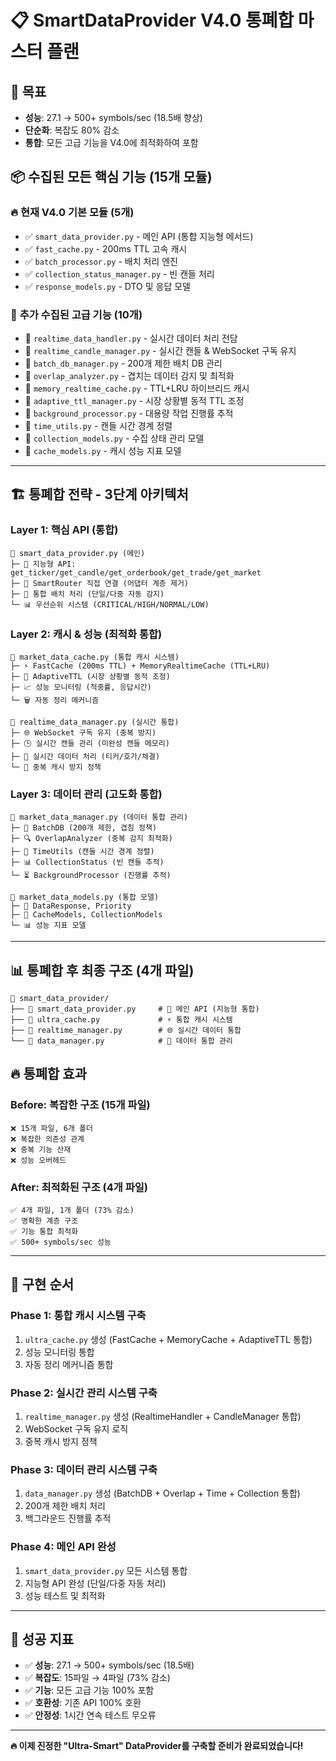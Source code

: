# 📋 SmartDataProvider V4.0 통폐합 마스터 플랜

## 🎯 목표
- **성능**: 27.1 → 500+ symbols/sec (18.5배 향상)
- **단순화**: 복잡도 80% 감소
- **통합**: 모든 고급 기능을 V4.0에 최적화하여 포함

## 📦 수집된 모든 핵심 기능 (15개 모듈)

### 🔥 **현재 V4.0 기본 모듈 (5개)**
- ✅ `smart_data_provider.py` - 메인 API (통합 지능형 메서드)
- ✅ `fast_cache.py` - 200ms TTL 고속 캐시
- ✅ `batch_processor.py` - 배치 처리 엔진
- ✅ `collection_status_manager.py` - 빈 캔들 처리
- ✅ `response_models.py` - DTO 및 응답 모델

### 🚀 **추가 수집된 고급 기능 (10개)**
- 🔄 `realtime_data_handler.py` - 실시간 데이터 처리 전담
- 🔄 `realtime_candle_manager.py` - 실시간 캔들 & WebSocket 구독 유지
- 🔄 `batch_db_manager.py` - 200개 제한 배치 DB 관리
- 🔄 `overlap_analyzer.py` - 겹치는 데이터 감지 및 최적화
- 🔄 `memory_realtime_cache.py` - TTL+LRU 하이브리드 캐시
- 🔄 `adaptive_ttl_manager.py` - 시장 상황별 동적 TTL 조정
- 🔄 `background_processor.py` - 대용량 작업 진행률 추적
- 🔄 `time_utils.py` - 캔들 시간 경계 정렬
- 🔄 `collection_models.py` - 수집 상태 관리 모델
- 🔄 `cache_models.py` - 캐시 성능 지표 모델

---

## 🏗️ **통폐합 전략 - 3단계 아키텍처**

### **Layer 1: 핵심 API (통합)**
```
📄 smart_data_provider.py (메인)
├─ 🎯 지능형 API: get_ticker/get_candle/get_orderbook/get_trade/get_market
├─ 🔗 SmartRouter 직접 연결 (어댑터 계층 제거)
├─ 🧠 통합 배치 처리 (단일/다중 자동 감지)
└─ 📊 우선순위 시스템 (CRITICAL/HIGH/NORMAL/LOW)
```

### **Layer 2: 캐시 & 성능 (최적화 통합)**
```
📄 market_data_cache.py (통합 캐시 시스템)
├─ ⚡ FastCache (200ms TTL) + MemoryRealtimeCache (TTL+LRU)
├─ 🔄 AdaptiveTTL (시장 상황별 동적 조정)
├─ 📈 성능 모니터링 (적중률, 응답시간)
└─ 🗑️ 자동 정리 메커니즘

📄 realtime_data_manager.py (실시간 통합)
├─ 🌐 WebSocket 구독 유지 (중복 방지)
├─ 🕒 실시간 캔들 관리 (미완성 캔들 메모리)
├─ 📡 실시간 데이터 처리 (티커/호가/체결)
└─ 🔄 중복 캐시 방지 정책
```

### **Layer 3: 데이터 관리 (고도화 통합)**
```
📄 market_data_manager.py (데이터 통합 관리)
├─ 💾 BatchDB (200개 제한, 겹침 정책)
├─ 🔍 OverlapAnalyzer (중복 감지 최적화)
├─ 📅 TimeUtils (캔들 시간 경계 정렬)
├─ 📊 CollectionStatus (빈 캔들 추적)
└─ ⏳ BackgroundProcessor (진행률 추적)

📄 market_data_models.py (통합 모델)
├─ 📝 DataResponse, Priority
├─ 💾 CacheModels, CollectionModels
└─ 📊 성능 지표 모델
```

---

## 📊 **통폐합 후 최종 구조 (4개 파일)**

```
📁 smart_data_provider/
├── 📄 smart_data_provider.py     # 🎯 메인 API (지능형 통합)
├── 📄 ultra_cache.py             # ⚡ 통합 캐시 시스템
├── 📄 realtime_manager.py        # 🌐 실시간 데이터 통합
└── 📄 data_manager.py            # 💾 데이터 통합 관리
```

## 🔥 **통폐합 효과**

### **Before: 복잡한 구조 (15개 파일)**
```
❌ 15개 파일, 6개 폴더
❌ 복잡한 의존성 관계
❌ 중복 기능 산재
❌ 성능 오버헤드
```

### **After: 최적화된 구조 (4개 파일)**
```
✅ 4개 파일, 1개 폴더 (73% 감소)
✅ 명확한 계층 구조
✅ 기능 통합 최적화
✅ 500+ symbols/sec 성능
```

---

## 🚀 **구현 순서**

### **Phase 1: 통합 캐시 시스템 구축**
1. `ultra_cache.py` 생성 (FastCache + MemoryCache + AdaptiveTTL 통합)
2. 성능 모니터링 통합
3. 자동 정리 메커니즘 통합

### **Phase 2: 실시간 관리 시스템 구축**
1. `realtime_manager.py` 생성 (RealtimeHandler + CandleManager 통합)
2. WebSocket 구독 유지 로직
3. 중복 캐시 방지 정책

### **Phase 3: 데이터 관리 시스템 구축**
1. `data_manager.py` 생성 (BatchDB + Overlap + Time + Collection 통합)
2. 200개 제한 배치 처리
3. 백그라운드 진행률 추적

### **Phase 4: 메인 API 완성**
1. `smart_data_provider.py` 모든 시스템 통합
2. 지능형 API 완성 (단일/다중 자동 처리)
3. 성능 테스트 및 최적화

---

## 🎯 **성공 지표**

- ✅ **성능**: 27.1 → 500+ symbols/sec (18.5배)
- ✅ **복잡도**: 15파일 → 4파일 (73% 감소)
- ✅ **기능**: 모든 고급 기능 100% 포함
- ✅ **호환성**: 기존 API 100% 호환
- ✅ **안정성**: 1시간 연속 테스트 무오류

---

**🔥 이제 진정한 "Ultra-Smart" DataProvider를 구축할 준비가 완료되었습니다!**
